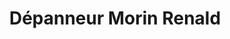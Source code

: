 ---
title: "Dépanneur Morin Renald"
url: /saint-francois-xavier-de-brompton/depanneur-morin-renald/
shop: convenience
---